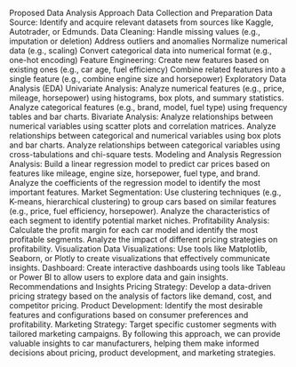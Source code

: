 Proposed Data Analysis Approach
Data Collection and Preparation
Data Source: Identify and acquire relevant datasets from sources like Kaggle, Autotrader, or Edmunds.
Data Cleaning:
Handle missing values (e.g., imputation or deletion)
Address outliers and anomalies
Normalize numerical data (e.g., scaling)
Convert categorical data into numerical format (e.g., one-hot encoding)
Feature Engineering:
Create new features based on existing ones (e.g., car age, fuel efficiency)
Combine related features into a single feature (e.g., combine engine size and horsepower)
Exploratory Data Analysis (EDA)
Univariate Analysis:
Analyze numerical features (e.g., price, mileage, horsepower) using histograms, box plots, and summary statistics.
Analyze categorical features (e.g., brand, model, fuel type) using frequency tables and bar charts.
Bivariate Analysis:
Analyze relationships between numerical variables using scatter plots and correlation matrices.
Analyze relationships between categorical and numerical variables using box plots and bar charts.
Analyze relationships between categorical variables using cross-tabulations and chi-square tests.
Modeling and Analysis
Regression Analysis:
Build a linear regression model to predict car prices based on features like mileage, engine size, horsepower, fuel type, and brand.
Analyze the coefficients of the regression model to identify the most important features.
Market Segmentation:
Use clustering techniques (e.g., K-means, hierarchical clustering) to group cars based on similar features (e.g., price, fuel efficiency, horsepower).
Analyze the characteristics of each segment to identify potential market niches.
Profitability Analysis:
Calculate the profit margin for each car model and identify the most profitable segments.
Analyze the impact of different pricing strategies on profitability.
Visualization
Data Visualizations: Use tools like Matplotlib, Seaborn, or Plotly to create visualizations that effectively communicate insights.
Dashboard: Create interactive dashboards using tools like Tableau or Power BI to allow users to explore data and gain insights.
Recommendations and Insights
Pricing Strategy: Develop a data-driven pricing strategy based on the analysis of factors like demand, cost, and competitor pricing.
Product Development: Identify the most desirable features and configurations based on consumer preferences and profitability.
Marketing Strategy: Target specific customer segments with tailored marketing campaigns.
By following this approach, we can provide valuable insights to car manufacturers, helping them make informed decisions about pricing, product development, and marketing strategies.
